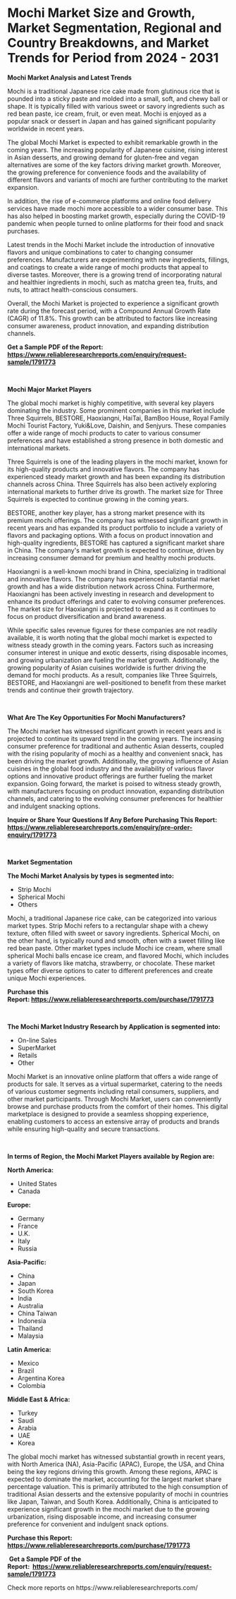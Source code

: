 <p><h1>Mochi Market Size and Growth, Market Segmentation, Regional and Country Breakdowns, and Market Trends for Period from 2024 -  2031</h1></p><p><strong>Mochi Market Analysis and Latest Trends</strong></p>
<p><p>Mochi is a traditional Japanese rice cake made from glutinous rice that is pounded into a sticky paste and molded into a small, soft, and chewy ball or shape. It is typically filled with various sweet or savory ingredients such as red bean paste, ice cream, fruit, or even meat. Mochi is enjoyed as a popular snack or dessert in Japan and has gained significant popularity worldwide in recent years.</p><p>The global Mochi Market is expected to exhibit remarkable growth in the coming years. The increasing popularity of Japanese cuisine, rising interest in Asian desserts, and growing demand for gluten-free and vegan alternatives are some of the key factors driving market growth. Moreover, the growing preference for convenience foods and the availability of different flavors and variants of mochi are further contributing to the market expansion.</p><p>In addition, the rise of e-commerce platforms and online food delivery services have made mochi more accessible to a wider consumer base. This has also helped in boosting market growth, especially during the COVID-19 pandemic when people turned to online platforms for their food and snack purchases.</p><p>Latest trends in the Mochi Market include the introduction of innovative flavors and unique combinations to cater to changing consumer preferences. Manufacturers are experimenting with new ingredients, fillings, and coatings to create a wide range of mochi products that appeal to diverse tastes. Moreover, there is a growing trend of incorporating natural and healthier ingredients in mochi, such as matcha green tea, fruits, and nuts, to attract health-conscious consumers.</p><p>Overall, the Mochi Market is projected to experience a significant growth rate during the forecast period, with a Compound Annual Growth Rate (CAGR) of 11.8%. This growth can be attributed to factors like increasing consumer awareness, product innovation, and expanding distribution channels.</p></p>
<p><strong>Get a Sample PDF of the Report:&nbsp; <a href="https://www.reliableresearchreports.com/enquiry/request-sample/1791773">https://www.reliableresearchreports.com/enquiry/request-sample/1791773</a></strong></p>
<p>&nbsp;</p>
<p><strong>Mochi Major Market Players</strong></p>
<p><p>The global mochi market is highly competitive, with several key players dominating the industry. Some prominent companies in this market include Three Squirrels, BESTORE, Haoxiangni, HaiTai, BamBoo House, Royal Family Mochi Tourist Factory, Yuki&Love, Daishin, and Senjyurs. These companies offer a wide range of mochi products to cater to various consumer preferences and have established a strong presence in both domestic and international markets.</p><p>Three Squirrels is one of the leading players in the mochi market, known for its high-quality products and innovative flavors. The company has experienced steady market growth and has been expanding its distribution channels across China. Three Squirrels has also been actively exploring international markets to further drive its growth. The market size for Three Squirrels is expected to continue growing in the coming years.</p><p>BESTORE, another key player, has a strong market presence with its premium mochi offerings. The company has witnessed significant growth in recent years and has expanded its product portfolio to include a variety of flavors and packaging options. With a focus on product innovation and high-quality ingredients, BESTORE has captured a significant market share in China. The company's market growth is expected to continue, driven by increasing consumer demand for premium and healthy mochi products.</p><p>Haoxiangni is a well-known mochi brand in China, specializing in traditional and innovative flavors. The company has experienced substantial market growth and has a wide distribution network across China. Furthermore, Haoxiangni has been actively investing in research and development to enhance its product offerings and cater to evolving consumer preferences. The market size for Haoxiangni is projected to expand as it continues to focus on product diversification and brand awareness.</p><p>While specific sales revenue figures for these companies are not readily available, it is worth noting that the global mochi market is expected to witness steady growth in the coming years. Factors such as increasing consumer interest in unique and exotic desserts, rising disposable incomes, and growing urbanization are fueling the market growth. Additionally, the growing popularity of Asian cuisines worldwide is further driving the demand for mochi products. As a result, companies like Three Squirrels, BESTORE, and Haoxiangni are well-positioned to benefit from these market trends and continue their growth trajectory.</p></p>
<p>&nbsp;</p>
<p><strong>What Are The Key Opportunities For Mochi Manufacturers?</strong></p>
<p><p>The Mochi market has witnessed significant growth in recent years and is projected to continue its upward trend in the coming years. The increasing consumer preference for traditional and authentic Asian desserts, coupled with the rising popularity of mochi as a healthy and convenient snack, has been driving the market growth. Additionally, the growing influence of Asian cuisines in the global food industry and the availability of various flavor options and innovative product offerings are further fueling the market expansion. Going forward, the market is poised to witness steady growth, with manufacturers focusing on product innovation, expanding distribution channels, and catering to the evolving consumer preferences for healthier and indulgent snacking options.</p></p>
<p><strong>Inquire or Share Your Questions If Any Before Purchasing This Report: <a href="https://www.reliableresearchreports.com/enquiry/pre-order-enquiry/1791773">https://www.reliableresearchreports.com/enquiry/pre-order-enquiry/1791773</a></strong></p>
<p>&nbsp;</p>
<p><strong>Market Segmentation</strong></p>
<p><strong>The Mochi Market Analysis by types is segmented into:</strong></p>
<p><ul><li>Strip Mochi</li><li>Spherical Mochi</li><li>Others</li></ul></p>
<p><p>Mochi, a traditional Japanese rice cake, can be categorized into various market types. Strip Mochi refers to a rectangular shape with a chewy texture, often filled with sweet or savory ingredients. Spherical Mochi, on the other hand, is typically round and smooth, often with a sweet filling like red bean paste. Other market types include Mochi ice cream, where small spherical Mochi balls encase ice cream, and flavored Mochi, which includes a variety of flavors like matcha, strawberry, or chocolate. These market types offer diverse options to cater to different preferences and create unique Mochi experiences.</p></p>
<p><strong>Purchase this Report:&nbsp;<a href="https://www.reliableresearchreports.com/purchase/1791773">https://www.reliableresearchreports.com/purchase/1791773</a></strong></p>
<p>&nbsp;</p>
<p><strong>The Mochi Market Industry Research by Application is segmented into:</strong></p>
<p><ul><li>On-line Sales</li><li>SuperMarket</li><li>Retails</li><li>Other</li></ul></p>
<p><p>Mochi Market is an innovative online platform that offers a wide range of products for sale. It serves as a virtual supermarket, catering to the needs of various customer segments including retail consumers, suppliers, and other market participants. Through Mochi Market, users can conveniently browse and purchase products from the comfort of their homes. This digital marketplace is designed to provide a seamless shopping experience, enabling customers to access an extensive array of products and brands while ensuring high-quality and secure transactions.</p></p>
<p>&nbsp;</p>
<p><strong>In terms of Region, the Mochi Market Players available by Region are:</strong></p>
<p>
    <p> <strong> North America: </strong>
        <ul>
            <li>United States</li>
            <li>Canada</li>
        </ul>
        </p> 
    <p> <strong> Europe: </strong>
        <ul>
            <li>Germany</li>
            <li>France</li>
            <li>U.K.</li>
            <li>Italy</li>
            <li>Russia</li>
        </ul>
        </p> 
    <p> <strong> Asia-Pacific: </strong>
        <ul>
            <li>China</li>
            <li>Japan</li>
            <li>South Korea</li>
            <li>India</li>
            <li>Australia</li>
            <li>China Taiwan</li>
            <li>Indonesia</li>
            <li>Thailand</li>
            <li>Malaysia</li>
        </ul>
        </p> 
    <p> <strong> Latin America: </strong>
        <ul>
            <li>Mexico</li>
            <li>Brazil</li>
            <li>Argentina Korea</li>
            <li>Colombia</li>
        </ul>
        </p> 
    <p> <strong> Middle East & Africa: </strong>
        <ul>
            <li>Turkey</li>
            <li>Saudi</li>
            <li>Arabia</li>
            <li>UAE</li>
            <li>Korea</li>
        </ul>
    </p>
    </p>
<p><p>The global mochi market has witnessed substantial growth in recent years, with North America (NA), Asia-Pacific (APAC), Europe, the USA, and China being the key regions driving this growth. Among these regions, APAC is expected to dominate the market, accounting for the largest market share percentage valuation. This is primarily attributed to the high consumption of traditional Asian desserts and the extensive popularity of mochi in countries like Japan, Taiwan, and South Korea. Additionally, China is anticipated to experience significant growth in the mochi market due to the growing urbanization, rising disposable income, and increasing consumer preference for convenient and indulgent snack options.</p></p>
<p><strong>Purchase this Report: <a href="https://www.reliableresearchreports.com/purchase/1791773">https://www.reliableresearchreports.com/purchase/1791773</a></strong></p>
<p>&nbsp;<strong>Get a Sample PDF of the Report:&nbsp;&nbsp;<a href="https://www.reliableresearchreports.com/enquiry/request-sample/1791773">https://www.reliableresearchreports.com/enquiry/request-sample/1791773</a></strong></p>
<p><strong></strong></p>
<p>Check more reports on https://www.reliableresearchreports.com/</p>